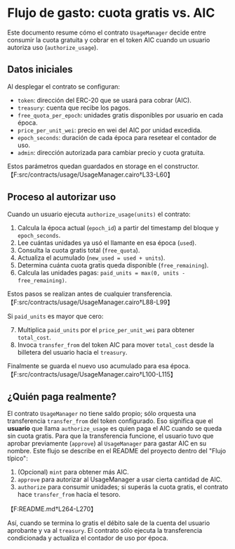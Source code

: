 # Flujo de gasto: cuota gratis vs. AIC

Este documento resume cómo el contrato `UsageManager` decide entre consumir la cuota gratuita y cobrar en el token AIC cuando un usuario autoriza uso (`authorize_usage`).

## Datos iniciales

Al desplegar el contrato se configuran:

- `token`: dirección del ERC-20 que se usará para cobrar (AIC).
- `treasury`: cuenta que recibe los pagos.
- `free_quota_per_epoch`: unidades gratis disponibles por usuario en cada época.
- `price_per_unit_wei`: precio en wei del AIC por unidad excedida.
- `epoch_seconds`: duración de cada época para resetear el contador de uso.
- `admin`: dirección autorizada para cambiar precio y cuota gratuita.

Estos parámetros quedan guardados en storage en el constructor.【F:src/contracts/usage/UsageManager.cairo†L33-L60】

## Proceso al autorizar uso

Cuando un usuario ejecuta `authorize_usage(units)` el contrato:

1. Calcula la época actual (`epoch_id`) a partir del timestamp del bloque y `epoch_seconds`.
2. Lee cuántas unidades ya usó el llamante en esa época (`used`).
3. Consulta la cuota gratis total (`free_quota`).
4. Actualiza el acumulado (`new_used = used + units`).
5. Determina cuánta cuota gratis queda disponible (`free_remaining`).
6. Calcula las unidades pagas: `paid_units = max(0, units - free_remaining)`.

Estos pasos se realizan antes de cualquier transferencia.【F:src/contracts/usage/UsageManager.cairo†L88-L99】

Si `paid_units` es mayor que cero:

7. Multiplica `paid_units` por el `price_per_unit_wei` para obtener `total_cost`.
8. Invoca `transfer_from` del token AIC para mover `total_cost` desde la billetera del usuario hacia el `treasury`.

Finalmente se guarda el nuevo uso acumulado para esa época.【F:src/contracts/usage/UsageManager.cairo†L100-L115】

## ¿Quién paga realmente?

El contrato `UsageManager` no tiene saldo propio; sólo orquesta una transferencia `transfer_from` del token configurado. Eso significa que el **usuario** que llama `authorize_usage` es quien paga el AIC cuando se queda sin cuota gratis. Para que la transferencia funcione, el usuario tuvo que aprobar previamente (`approve`) al `UsageManager` para gastar AIC en su nombre. Este flujo se describe en el README del proyecto dentro del "Flujo típico":

1. (Opcional) `mint` para obtener más AIC.
2. `approve` para autorizar al UsageManager a usar cierta cantidad de AIC.
3. `authorize` para consumir unidades; si superás la cuota gratis, el contrato hace `transfer_from` hacia el tesoro.

【F:README.md†L264-L270】

Así, cuando se termina lo gratis el débito sale de la cuenta del usuario aprobante y va al `treasury`. El contrato sólo ejecuta la transferencia condicionada y actualiza el contador de uso por época.
